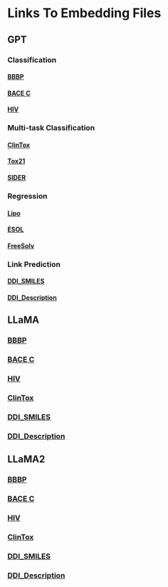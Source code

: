 # Links To Embedding Files

## GPT
### Classification
#### [BBBP](https://drive.google.com/file/d/1ZrJrs_DcFSRtDsb9blUuWyjjanlRKol7/view?usp=sharing)
#### [BACE C](https://drive.google.com/file/d/1ZoAt4Gxf4xgPqxvnpvixQor5EXbkWeNI/view?usp=sharing)
#### [HIV](https://drive.google.com/file/d/1_F8me6R7ANzBBH4fyUfFhWEL1XKqc3aV/view?usp=sharing)
### Multi-task Classification
#### [ClinTox](https://drive.google.com/file/d/1ZkoRF_vjmP9Bab8iKDFEf_rONrklttqm/view?usp=sharing)
#### [Tox21](https://drive.google.com/file/d/1_QQ6c1aOoo2ibekANVHfJSoFMcQF0B7r/view?usp=sharing)
#### [SIDER](https://drive.google.com/file/d/1ZnIxAO9lcHHUp7LaPh66Jm4uz1T1jAxW/view?usp=sharing)
### Regression
#### [Lipo](https://drive.google.com/file/d/1_a-xDiIVQU1IyqvpgSvgXeKIdShbxkHc/view?usp=sharing)
#### [ESOL](https://drive.google.com/file/d/1_GBjbxCTqagtwfPf54PsPoPptSNpGil9/view?usp=sharing)
#### [FreeSolv](https://drive.google.com/file/d/1_QvVA2mfRtDCENuMKRH_o1VgsrzVyaj_/view?usp=drive_link)
### Link Prediction
#### [DDI_SMILES](https://drive.google.com/open?id=1DTd-l6VOdyqpD-aA7MQ6V5KFVfflJY8_&usp=drive_fs)
#### [DDI_Description](https://drive.google.com/open?id=1D_ZoWfuzKxjSpJKKcVcJj0UaVDGqT89U&usp=drive_fs)


## LLaMA
### [BBBP](https://drive.google.com/open?id=130NwPoFNEmY14HXSyHKiUVm_NuzKQQcE&usp=drive_fs)
### [BACE C](https://drive.google.com/open?id=13TniA7ABNC8T49DNWRpt1R7CAZeOIYfe&usp=drive_fs)
### [HIV](https://drive.google.com/open?id=13To3xNORB_EFhTrYxixpEliNxvgnDZ5u&usp=drive_fs)
### [ClinTox](https://drive.google.com/open?id=136h7N30hBcHrZsBUgQfd7KJlcsBi_sqt&usp=drive_fs)
### [DDI_SMILES](https://drive.google.com/open?id=1DOhJB3zfuqe65tDjSyzm4SFwefNims46&usp=drive_fs)
### [DDI_Description](https://drive.google.com/open?id=1DazRJLqqaOinxSXJO6dZATfWYyyL4ue4&usp=drive_fs)


## LLaMA2
### [BBBP](https://drive.google.com/open?id=12vcthwyfQWL8n1mnRiGa4V-fgEZ4tiAb&usp=drive_fs)
### [BACE C](https://drive.google.com/open?id=13-GZdALq21MeHyCXIchT4hvOeC2S6avG&usp=drive_fs)
### [HIV](https://drive.google.com/open?id=13EL2pJVCFflfUU24Kr8KEFIJ1Je7Xel8&usp=drive_fs)
### [ClinTox](https://drive.google.com/open?id=13MVYrMwn_s05cBmkcajkoob-W_zUM8XQ&usp=drive_fs)
### [DDI_SMILES](https://drive.google.com/open?id=1DRrm4ApDyLzArBiaZaR5AJZPrGGdNpJj&usp=drive_fs)
### [DDI_Description](https://drive.google.com/open?id=1DccuocLPqKhXpSPBeGi1R5S3sJvtutVe&usp=drive_fs)
